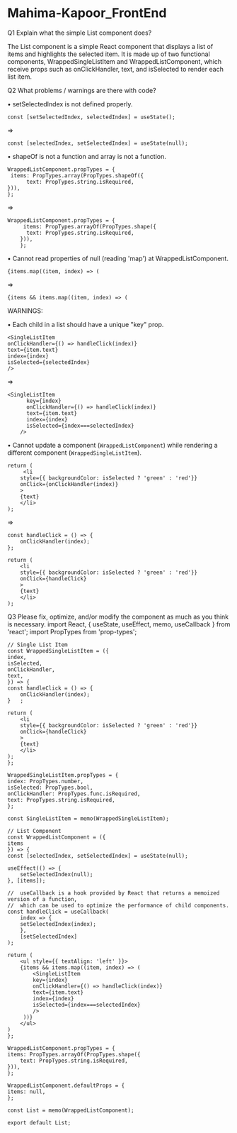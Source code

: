 # Mahima-Kapoor_FrontEnd
Q1 Explain what the simple List component does?

The List component is a simple React component that displays a list of items and highlights the selected item. It is made up of two functional components, WrappedSingleListItem and WrappedListComponent, which receive props such as onClickHandler, text, and isSelected to render each list item. 

Q2 What problems / warnings are there with code?

•	setSelectedIndex is not defined properly.

	const [setSelectedIndex, selectedIndex] = useState();

=>

	const [selectedIndex, setSelectedIndex] = useState(null);

•	shapeOf is not a function and array is not a function.

	WrappedListComponent.propTypes = {
 	 items: PropTypes.array(PropTypes.shapeOf({
    	  text: PropTypes.string.isRequired,
  	})),
	};
=>

	WrappedListComponent.propTypes = {
         items: PropTypes.arrayOf(PropTypes.shape({
          text: PropTypes.string.isRequired,
        })),
        };

•	Cannot read properties of null (reading 'map') at WrappedListComponent.

	{items.map((item, index) => (		
=>

	{items && items.map((item, index) => (

WARNINGS:

•	Each child in a list should have a unique "key" prop.

 	<SingleListItem
	onClickHandler={() => handleClick(index)}
	text={item.text}
	index={index}
	isSelected={selectedIndex}
	/>
	
=>

	<SingleListItem
          key={index}
          onClickHandler={() => handleClick(index)}
          text={item.text}
          index={index}
          isSelected={index===selectedIndex}
        />
•	Cannot update a component (`WrappedListComponent`) while rendering a different component (`WrappedSingleListItem`).

	return (
    	 <li
      	style={{ backgroundColor: isSelected ? 'green' : 'red'}}
      	onClick={onClickHandler(index)}
    	>
      	{text}
    	</li>
  	);
	
=>

	const handleClick = () => {
    	onClickHandler(index);
  	};

  	return (
    	<li
      	style={{ backgroundColor: isSelected ? 'green' : 'red'}}
      	onClick={handleClick}
    	>
      	{text}
    	</li>
  	);

Q3 Please fix, optimize, and/or modify the component as much as you think is necessary.
	import React, { useState, useEffect, memo, useCallback } from 'react';
	import PropTypes from 'prop-types';

	// Single List Item
	const WrappedSingleListItem = ({
  	index,
  	isSelected,
  	onClickHandler,
  	text,
	}) => {
  	const handleClick = () => {
    	onClickHandler(index);
  	}	;

  	return (
    	<li
      	style={{ backgroundColor: isSelected ? 'green' : 'red'}}
      	onClick={handleClick}
    	>
      	{text}
    	</li>
  	);
	};

	WrappedSingleListItem.propTypes = {
 	index: PropTypes.number,
  	isSelected: PropTypes.bool,
  	onClickHandler: PropTypes.func.isRequired,
  	text: PropTypes.string.isRequired,
	};

	const SingleListItem = memo(WrappedSingleListItem);

	// List Component
	const WrappedListComponent = ({
  	items
	}) => {
  	const [selectedIndex, setSelectedIndex] = useState(null);

  	useEffect(() => {
    	setSelectedIndex(null);
  	}, [items]);

  	//  useCallback is a hook provided by React that returns a memoized version of a function,
  	//  which can be used to optimize the performance of child components. 
  	const handleClick = useCallback(
    	index => {
      	setSelectedIndex(index);
    	},
    	[setSelectedIndex]
  	);

  	return (
    	<ul style={{ textAlign: 'left' }}>
      	{items && items.map((item, index) => (
        	<SingleListItem
          	key={index}
          	onClickHandler={() => handleClick(index)}
          	text={item.text}
          	index={index}
          	isSelected={index===selectedIndex}
        	/>
     	 ))}
    	</ul>
  	)
	};

	WrappedListComponent.propTypes = {
 	items: PropTypes.arrayOf(PropTypes.shape({
    	text: PropTypes.string.isRequired,
  	})),
	};

	WrappedListComponent.defaultProps = {
  	items: null,
	};

	const List = memo(WrappedListComponent);

	export default List;
	
